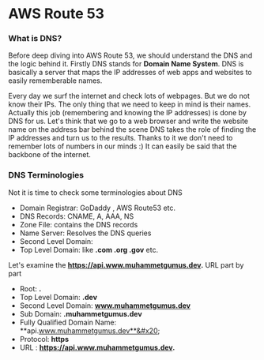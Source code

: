 # AWS Route 53



### What is DNS?

Before deep diving into AWS Route 53, we should understand the DNS and the logic behind it. Firstly DNS stands for **Domain Name System**. DNS is basically a server that maps the IP addresses of web apps and websites to easily rememberable names.

Every day we surf the internet and check lots of webpages. But we do not know their IPs. The only thing that we need to keep in mind is their names. Actually this job (remembering and knowing the IP addresses) is done by DNS for us.  Let's think that we go to a web browser and write the website name on the address bar behind the scene DNS takes the role of finding the IP addresses and turn us to the results. Thanks to it we don't need to remember lots of numbers in our minds :) It can easily be said that the backbone of the internet.



### DNS Terminologies

Not it is time to check some terminologies about DNS

* Domain Registrar: GoDaddy , AWS Route53 etc.
* DNS Records: CNAME, A, AAA, NS
* Zone File: contains the DNS records
* Name Server: Resolves the DNS queries
* Second Level Domain:
* Top Level Domain: like **.com .org .gov** etc. &#x20;

Let's examine the **https://api.www.muhammetgumus.dev.** URL part by part&#x20;

* Root: **.**
* Top Level Domain: **.dev**
* Second Level Domain: **www.muhammetgumus.dev**
* Sub Domain: **.muhammetgumus.dev**
* Fully Qualified Domain Name: **api.www.muhammetgumus.dev**&#x20;
* Protocol: **https**
* URL : **https://api.www.muhammetgumus.dev.**
